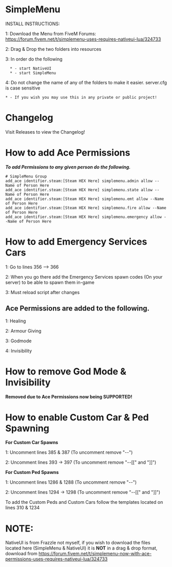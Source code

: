 # SimpleMenu

INSTALL INSTRUCTIONS:

  1: Download the Menu from FiveM Forums: https://forum.fivem.net/t/simplemenu-uses-requires-nativeui-lua/324733
  
  2: Drag & Drop the two folders into resources
  
  3: In order do the following 
  
      * - start NativeUI
      * - start SimpleMenu
      
  4: Do not change the name of any of the folders to make it easier. server.cfg is case sensitive
  
    * - If you wish you may use this in any private or public project!

# Changelog

Visit Releases to view the Changelog!

# How to add Ace Permissions

***To add Permissions to any given person do the following.***

```
# SimpleMenu Group
add_ace identifier.steam:[Steam HEX Here] simplemenu.admin allow --Name of Person Here
add_ace identifier.steam:[Steam HEX Here] simplemenu.state allow --Name of Person Here
add_ace identifier.steam:[Steam HEX Here] simplemenu.emt allow --Name of Person Here
add_ace identifier.steam:[Steam HEX Here] simplemenu.fire allow --Name of Person Here
add_ace identifier.steam:[Steam HEX Here] simplemenu.emergency allow --Name of Person Here
```

# How to add Emergency Services Cars

1: Go to lines 356 --> 366

2: When you go there add the Emergency Services spawn codes (On your server) to be able to spawn them in-game

3: Must reload script after changes

## Ace Permissions are added to the following.

1: Healing

2: Armour Giving

3: Godmode

4: Invisibility

# How to remove God Mode & Invisibility

**Removed due to Ace Permissions now being SUPPORTED!**

# How to enable Custom Car & Ped Spawning

**For Custom Car Spawns**


1: Uncomment lines 385 & 387 (To uncomment remove "--")

2: Uncomment lines 393 -> 397 (To uncomment remove "--[[" and "]]")


**For Custom Ped Spawns**


1: Uncomment lines 1286 & 1288 (To uncomment remove "--")

2: Uncomment lines 1294 -> 1298 (To uncomment remove "--[[" and "]]")

To add the Custom Peds and Custom Cars follow the templates located on lines 310 & 1234

# NOTE:

NativeUI is from Frazzle not myself, if you wish to download the files located here (SimpleMenu & NativeUI) it is **NOT** in a drag & drop format, download from https://forum.fivem.net/t/simplemenu-now-with-ace-permissions-uses-requires-nativeui-lua/324733
